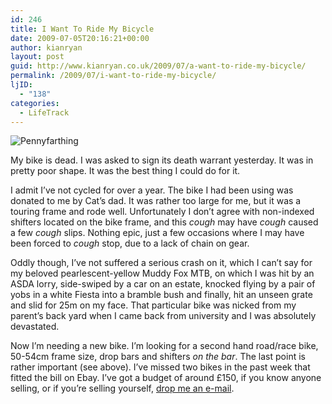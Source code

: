 ```yaml
---
id: 246
title: I Want To Ride My Bicycle
date: 2009-07-05T20:16:21+00:00
author: kianryan
layout: post
guid: http://www.kianryan.co.uk/2009/07/a-want-to-ride-my-bicycle/
permalink: /2009/07/i-want-to-ride-my-bicycle/
ljID:
  - "138"
categories:
  - LifeTrack
---
```

![Pennyfarthing](http://www.kianryan.co.uk/wp-content/uploads/2009/07/pennyfarthing.jpg)

My bike is dead. I was asked to sign its death warrant yesterday. It was in pretty poor shape. It was the best thing I could do for it.

I admit I&#8217;ve not cycled for over a year. The bike I had been using was donated to me by Cat&#8217;s dad. It was rather too large for me, but it was a touring frame and rode well. Unfortunately I don&#8217;t agree with non-indexed shifters located on the bike frame, and this _cough_ may have _cough_ caused a few _cough_ slips. Nothing epic, just a few occasions where I may have been forced to _cough_ stop, due to a lack of chain on gear.

Oddly though, I&#8217;ve not suffered a serious crash on it, which I can&#8217;t say for my beloved pearlescent-yellow Muddy Fox MTB, on which I was hit by an ASDA lorry, side-swiped by a car on an estate, knocked flying by a pair of yobs in a white Fiesta into a bramble bush and finally, hit an unseen grate and slid for 25m on my face. That particular bike was nicked from my parent&#8217;s back yard when I came back from university and I was absolutely devastated.

Now I&#8217;m needing a new bike. I&#8217;m looking for a second hand road/race bike, 50-54cm frame size, drop bars and shifters _on the bar_. The last point is rather important (see above). I&#8217;ve missed two bikes in the past week that fitted the bill on Ebay. I&#8217;ve got a budget of around £150, if you know anyone selling, or if you&#8217;re selling yourself, [drop me an e-mail](mailto:kian@kianryan.co.uk).